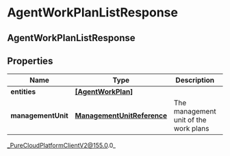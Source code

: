 # AgentWorkPlanListResponse

## AgentWorkPlanListResponse

## Properties

|Name | Type | Description | Notes|
|------------ | ------------- | ------------- | -------------|
| **entities** | [**[AgentWorkPlan]**](AgentWorkPlan) |  | [optional] |
| **managementUnit** | [**ManagementUnitReference**](ManagementUnitReference) | The management unit of the work plans | |



_PureCloudPlatformClientV2@155.0.0_
